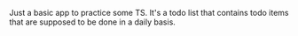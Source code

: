 Just a basic app to practice some TS.
It's a todo list that contains todo items that are supposed to be done in a daily basis.
